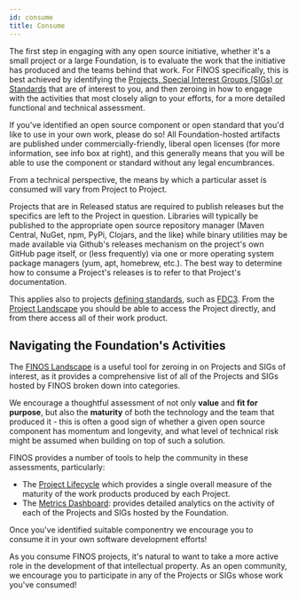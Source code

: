 ```yaml
---
id: consume
title: Consume
---
```


The first step in engaging with any open source initiative, whether it's a small project or a large Foundation, is to evaluate the work that the initiative has produced and the teams behind that work.  For FINOS specifically, this is best achieved by identifying the [Projects, Special Interest Groups (SIGs) or Standards](https://landscape.finos.org) that are of interest to you, and then zeroing in how to engage with the activities that most closely align to your efforts, for a more detailed functional and technical assessment.

If you've identified an open source component or open standard that you'd like to use in your own work, please do so! All Foundation-hosted artifacts are published under commercially-friendly, liberal open licenses (for more information, see info box at right), and this generally means that you will be able to use the component or standard without any legal encumbrances.

From a technical perspective, the means by which a particular asset is consumed will vary from Project to Project.

Projects that are in Released status are required to publish releases but the specifics are left to the Project in question.  Libraries will typically be published to the appropriate open source repository manager (Maven Central, NuGet, npm, PyPi, Clojars, and the like) while binary utilities may be made available via Github's releases mechanism on the project's own GitHub page itself, or (less frequently) via one or more operating system package managers (yum, apt, homebrew, etc.).  The best way to determine how to consume a Project's releases is to refer to that Project's documentation.

This applies also to projects [defining standards](/docs/governance/Standards-Projects/intro), such as [FDC3](https://fdc3.finos.org). From the [Project Landscape](https://landscape.finos.org) you should be able to access the Project directly, and from there access all of their work product.

## Navigating the Foundation's Activities
The [FINOS Landscape](https://landscape.finos.org) is a useful tool for zeroing in on Projects and SIGs of interest, as it provides a comprehensive list of all of the Projects and SIGs hosted by FINOS broken down into categories.

We encourage a thoughtful assessment of not only **value** and **fit for purpose**, but also the **maturity** of both the technology and the team that produced it - this is often a good sign of whether a given open source component has momentum and longevity, and what level of technical risk might be assumed when building on top of such a solution.

FINOS provides a number of tools to help the community in these assessments, particularly:

- The [Project Lifecycle](/docs/governance/Software-Projects/project-lifecycle) which provides a single overall measure of the maturity of the work products produced by each Project.
- The [Metrics Dashboard](https://metrics.finos.org): provides detailed analytics on the activity of each of the Projects and SIGs hosted by the Foundation.

Once you've identified suitable componentry we encourage you to consume it in your own software development efforts!

As you consume FINOS projects, it's natural to want to take a more active role in the development of that intellectual property.  As an open community, we encourage you to participate in any of the Projects or SIGs whose work you've consumed!